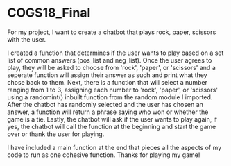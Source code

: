 # COGS18_Final

For my project, I want to create a chatbot that plays rock, paper, scissors with the user.

I created a function that determines if the user wants to play based on a set list of common answers (pos_list and neg_list). Once the user agrees to play, they will be asked to choose from 'rock', 'paper', or 'scissors' and a seperate function will assign their answer as such and print what they chose back to them. Next, there is a function that will select a number ranging from 1 to 3, assigning each number to 'rock', 'paper', or 'scissors' using a randomint() inbuilt function from the random module I imported. After the chatbot has randomly selected and the user has chosen an answer, a function will return a phrase saying who won or whether the game is a tie. Lastly, the chatbot will ask if the user wants to play again, if yes, the chatbot will call the function at the beginning and start the game over or thank the user for playing. 

I have included a main function at the end that pieces all the aspects of my code to run as one cohesive function. Thanks for playing my game!

